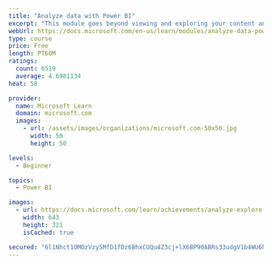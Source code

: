 ```yaml
---
title: "Analyze data with Power BI"
excerpt: "This module goes beyond viewing and exploring your content and explains how to interact with it by working with reports and dashboards to uncover and share new business insights."
webUrl: https://docs.microsoft.com/en-us/learn/modules/analyze-data-power-bi/
type: course
price: Free
length: PT60M
ratings:
  count: 6519
  average: 4.6981134
heat: 58

provider:
  name: Microsoft Learn
  domain: microsoft.com
  images:
    - url: /assets/images/organizations/microsoft.com-50x50.jpg
      width: 50
      height: 50

levels:
  - Beginner

topics:
  - Power BI

images:
  - url: https://docs.microsoft.com/learn/achievements/analyze-explore-data-power-bi-social.png
    width: 643
    height: 321
    isCached: true

secured: "6l1Nhct1OMOzVzy5MfD1fDz6BhxCUQu4Z3cj+lX6BP90ABRs33udgV1b4WU6h0348XdqGI88GoAGdHFFpyYGYipjm7uzzSidvgIweOf3WmEo7AZWP3xSXiwqK4LUr4+YcEvXYxkrI12uBaXJ3kNISot0AoJTIbB/sS9PEJIYGl+5ituBHZnd64xPgO0JPftQBV3VJ8ThkfwVMVLBoc9tbyxScUTHse75PD99AL5x0RKzVAWNZz7uNoIQnvXCrsBpvNer3i/9aPhwmfF+SPVNS9p5yOJPh3pN3zd1dApbAp77OsCQHqJU7uTFyvJhwXxYXz5Sg/LkQDq2UQ5EJ/MsIAv499fXvvjRCpsVUYrlzegP/UB50S3SRzU7rcu4VKKAmeLHYQyAC4WV3oTIS+S6y8RIJQEH13Fz8ERiJzb+Zxs=;iePswEH2n4aWJH8ZEMdBkQ=="
---
```


